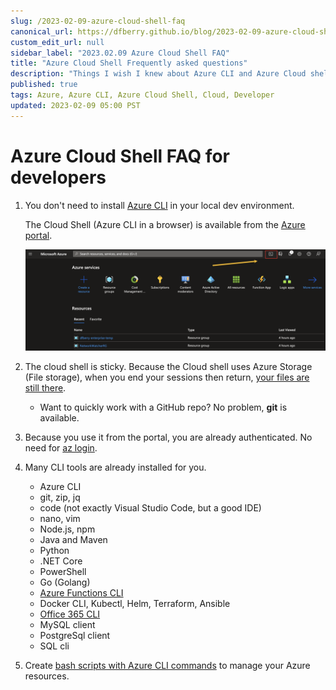 ```yaml
---
slug: /2023-02-09-azure-cloud-shell-faq
canonical_url: https://dfberry.github.io/blog/2023-02-09-azure-cloud-shell-faq
custom_edit_url: null
sidebar_label: "2023.02.09 Azure Cloud Shell FAQ"
title: "Azure Cloud Shell Frequently asked questions"
description: "Things I wish I knew about Azure CLI and Azure Cloud shell"
published: true
tags: Azure, Azure CLI, Azure Cloud Shell, Cloud, Developer
updated: 2023-02-09 05:00 PST
---
```


# Azure Cloud Shell FAQ for developers

1. You don't need to install [Azure CLI](https://learn.microsoft.com/en-us/cli/azure/what-is-azure-cli) in your local dev environment. 

    The Cloud Shell (Azure CLI in a browser) is available from the [Azure portal](https://portal.azure.com). 

    ![Screenshot showing Azure Cloud Shell is available from top navigation bar in Azure portal. ](./media/2023-02-09/azure-cloud-shell-button.png)


2. The cloud shell is sticky. Because the Cloud shell uses Azure Storage (File storage), when you end your sessions then return, [your files are still there](https://learn.microsoft.com/en-us/azure/cloud-shell/persisting-shell-storage). 

    * Want to quickly work with a GitHub repo? No problem, **git** is available. 


3. Because you use it from the portal, you are already authenticated. No need for [az login](https://learn.microsoft.com/cli/azure/reference-index?view=azure-cli-latest#az-login).
4. Many CLI tools are already installed for you.
    * Azure CLI
    * git, zip, jq
    * code (not exactly Visual Studio Code, but a good IDE)
    * nano, vim
    * Node.js, npm
    * Java and Maven
    * Python
    * .NET Core
    * PowerShell
    * Go (Golang)
    * [Azure Functions CLI](https://learn.microsoft.com/azure/azure-functions/functions-run-local)
    * Docker CLI, Kubectl, Helm, Terraform, Ansible
    * [Office 365 CLI](https://pnp.github.io/cli-microsoft365/)
    * MySQL client
    * PostgreSql client
    * SQL cli

5. Create [bash scripts with Azure CLI commands](https://learn.microsoft.com/azure/cloud-shell/quickstart) to manage your Azure resources.
 


